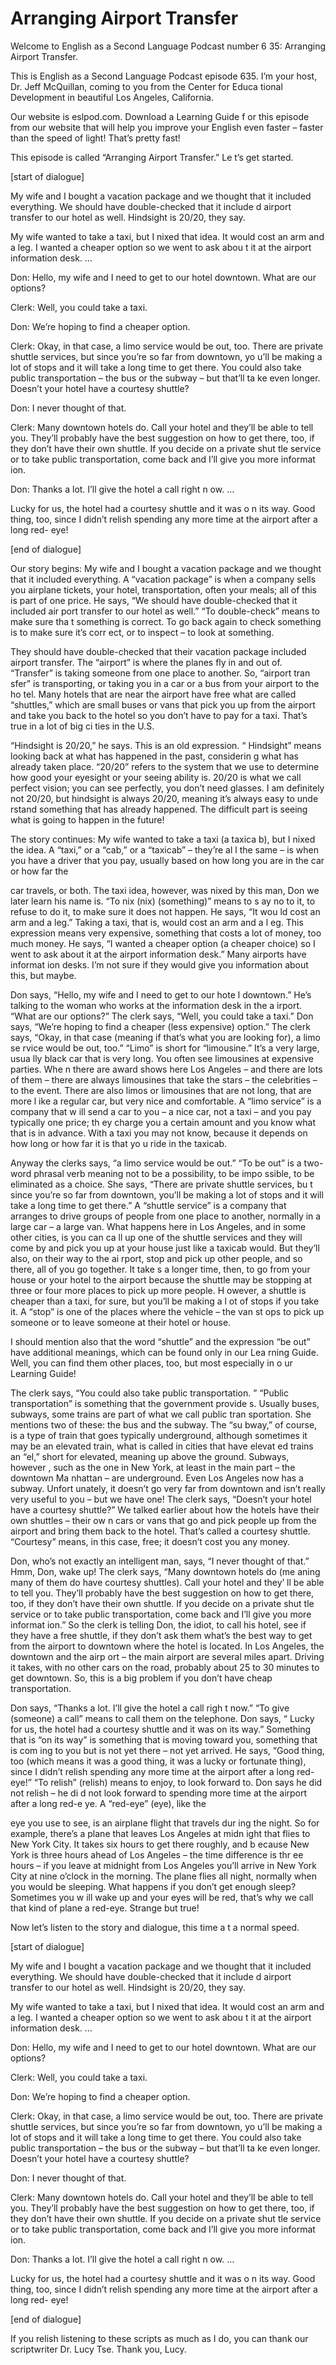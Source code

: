 # Arranging Airport Transfer

Welcome to English as a Second Language Podcast number 6 35: Arranging Airport Transfer.

This is English as a Second Language Podcast episode 635.  I’m your host, Dr. Jeff McQuillan, coming to you from the Center for Educa tional Development in beautiful Los Angeles, California.

Our website is eslpod.com.  Download a Learning Guide f or this episode from our website that will help you improve your English even  faster – faster than the speed of light!  That’s pretty fast!

This episode is called “Arranging Airport Transfer.”  Le t’s get started.

[start of dialogue]

My wife and I bought a vacation package and we thought that it included everything.  We should have double-checked that it include d airport transfer to our hotel as well.  Hindsight is 20/20, they say.

My wife wanted to take a taxi, but I nixed that idea.  It would cost an arm and a leg.  I wanted a cheaper option so we went to ask abou t it at the airport information desk. …

Don:  Hello, my wife and I need to get to our hotel downtown.  What are our options?

Clerk:  Well, you could take a taxi.

Don:  We’re hoping to find a cheaper option.

Clerk:  Okay, in that case, a limo service would be out, too.  There are private shuttle services, but since you’re so far from downtown, yo u’ll be making a lot of stops and it will take a long time to get there.  You  could also take public transportation – the bus or the subway – but that’ll ta ke even longer.  Doesn’t your hotel have a courtesy shuttle?

Don:  I never thought of that.

 Clerk:  Many downtown hotels do.  Call your hotel and they’ll be able to tell you. They’ll probably have the best suggestion on how to get there, too, if they don’t have their own shuttle.  If you decide on a private shut tle service or to take public transportation, come back and I’ll give you more informat ion.

Don:  Thanks a lot.  I’ll give the hotel a call right n ow. …

Lucky for us, the hotel had a courtesy shuttle and it was o n its way.  Good thing, too, since I didn’t relish spending any more time at the  airport after a long red- eye!

[end of dialogue]

Our story begins: My wife and I bought a vacation package  and we thought that it included everything.  A “vacation package” is when a company sells you airplane tickets, your hotel, transportation, often your meals; all  of this is part of one price. He says, “We should have double-checked that it included air port transfer to our hotel as well.”  “To double-check” means to make sure tha t something is correct. To go back again to check something is to make sure it’s corr ect, or to inspect – to look at something.

They should have double-checked that their vacation package  included airport transfer.  The “airport” is where the planes fly in and  out of.  “Transfer” is taking someone from one place to another.  So, “airport tran sfer” is transporting, or taking you in a car or a bus from your airport to the ho tel.  Many hotels that are near the airport have free what are called “shuttles,”  which are small buses or vans that pick you up from the airport and take you back to the hotel so you don’t have to pay for a taxi.  That’s true in a lot of big ci ties in the U.S.

“Hindsight is 20/20,” he says.  This is an old expression.  “ Hindsight” means looking back at what has happened in the past, considerin g what has already taken place.  “20/20” refers to the system that we use to determine how good your eyesight or your seeing ability is.  20/20 is what we  call perfect vision; you can see perfectly, you don’t need glasses.  I am definitely not 20/20, but hindsight is always 20/20, meaning it’s always easy to unde rstand something that has already happened.  The difficult part is seeing what  is going to happen in the future!

The story continues: My wife wanted to take a taxi (a taxica b), but I nixed the idea.  A “taxi,” or a “cab,” or a “taxicab” – they’re al l the same – is when you have a driver that you pay, usually based on how long you are in the car or how far the

 car travels, or both.  The taxi idea, however, was nixed by this man, Don we later learn his name is.  “To nix (nix) (something)” means to s ay no to it, to refuse to do it, to make sure it does not happen.  He says, “It wou ld cost an arm and a leg.”  Taking a taxi, that is, would cost an arm and a l eg.  This expression means very expensive, something that costs a lot of money, too much money.  He says, “I wanted a cheaper option (a cheaper choice) so I went to ask about it at the airport information desk.”  Many airports have informat ion desks.  I’m not sure if they would give you information about this, but maybe.

Don says, “Hello, my wife and I need to get to our hote l downtown.”  He’s talking to the woman who works at the information desk in the a irport.  “What are our options?”  The clerk says, “Well, you could take a taxi.”  Don says, “We’re hoping to find a cheaper (less expensive) option.”  The clerk says, “Okay, in that case (meaning if that’s what you are looking for), a limo se rvice would be out, too.” “Limo” is short for “limousine.”  It’s a very large, usua lly black car that is very long.  You often see limousines at expensive parties.  Whe n there are award shows here Los Angeles – and there are lots of them – there are always limousines that take the stars – the celebrities – to the  event.  There are also limos or limousines that are not long, that are more l ike a regular car, but very nice and comfortable.  A “limo service” is a company that w ill send a car to you – a nice car, not a taxi – and you pay typically one price; th ey charge you a certain amount and you know what that is in advance.  With a taxi  you may not know, because it depends on how long or how far it is that yo u ride in the taxicab.

Anyway the clerks says, “a limo service would be out.”  “To be  out” is a two-word phrasal verb meaning not to be a possibility, to be impo ssible, to be eliminated as a choice.  She says, “There are private shuttle services, bu t since you’re so far from downtown, you’ll be making a lot of stops and it will take a long time to get there.”  A “shuttle service” is a company that arranges to  drive groups of people from one place to another, normally in a large car – a  large van.  What happens here in Los Angeles, and in some other cities, is you can ca ll up one of the shuttle services and they will come by and pick you up at your  house just like a taxicab would.  But they’ll also, on their way to the ai rport, stop and pick up other people, and so there, all of you go together.  It take s a longer time, then, to go from your house or your hotel to the airport because the shuttle may be stopping at three or four more places to pick up more people.  H owever, a shuttle is cheaper than a taxi, for sure, but you’ll be making a l ot of stops if you take it.  A “stop” is one of the places where the vehicle – the van st ops to pick up someone or to leave someone at their hotel or house.

 I should mention also that the word “shuttle” and the  expression “be out” have additional meanings, which can be found only in our Lea rning Guide.  Well, you can find them other places, too, but most especially in o ur Learning Guide!

The clerk says, “You could also take public transportation. ”  “Public transportation” is something that the government provide s.  Usually buses, subways, some trains are part of what we call public tran sportation.  She mentions two of these: the bus and the subway.  The “su bway,” of course, is a type of train that goes typically underground, although  sometimes it may be an elevated train, what is called in cities that have elevat ed trains an “el,” short for elevated, meaning up above the ground.  Subways, however , such as the one in New York, at least in the main part – the downtown Ma nhattan – are underground.  Even Los Angeles now has a subway.  Unfort unately, it doesn’t go very far from downtown and isn’t really very useful to you – but we have one! The clerk says, “Doesn’t your hotel have a courtesy shuttle?”   We talked earlier about how the hotels have their own shuttles – their ow n cars or vans that go and pick people up from the airport and bring them back to the hotel.  That’s called a courtesy shuttle.  “Courtesy” means, in this case, free; it doesn’t cost you any money.

Don, who’s not exactly an intelligent man, says, “I never thought of that.”  Hmm, Don, wake up!  The clerk says, “Many downtown hotels do (me aning many of them do have courtesy shuttles).  Call your hotel and they’ ll be able to tell you. They’ll probably have the best suggestion on how to get there, too, if they don’t have their own shuttle.  If you decide on a private shut tle service or to take public transportation, come back and I’ll give you more informat ion.”  So the clerk is telling Don, the idiot, to call his hotel, see if they have a free shuttle, if they don’t ask them what’s the best way to get from the airport to downtown where the hotel is located.  In Los Angeles, the downtown and the airp ort – the main airport are several miles apart.  Driving it takes, with no other cars on the road, probably about 25 to 30 minutes to get downtown.  So, this is a  big problem if you don’t have cheap transportation.

Don says, “Thanks a lot.  I’ll give the hotel a call righ t now.”  “To give (someone) a call” means to call them on the telephone.  Don says, “ Lucky for us, the hotel had a courtesy shuttle and it was on its way.”  Something that is “on its way” is something that is moving toward you, something that is com ing to you but is not yet there – not yet arrived.  He says, “Good thing, too (which means it was a good thing, it was a lucky or fortunate thing), since I  didn’t relish spending any more time at the airport after a long red-eye!”  “To  relish” (relish) means to enjoy, to look forward to.  Don says he did not relish – he di d not look forward to spending more time at the airport after a long red-e ye.  A “red-eye” (eye), like the

 eye you use to see, is an airplane flight that travels dur ing the night.  So for example, there’s a plane that leaves Los Angeles at midn ight that flies to New York City.  It takes six hours to get there roughly, and b ecause New York is three hours ahead of Los Angeles – the time difference is thr ee hours – if you leave at midnight from Los Angeles you’ll arrive in New York City at nine o’clock in the morning.  The plane flies all night, normally when you  would be sleeping.  What happens if you don’t get enough sleep?  Sometimes you w ill wake up and your eyes will be red, that’s why we call that kind of plane a  red-eye.  Strange but true!

Now let’s listen to the story and dialogue, this time a t a normal speed.

[start of dialogue]

My wife and I bought a vacation package and we thought that it included everything.  We should have double-checked that it include d airport transfer to our hotel as well.  Hindsight is 20/20, they say.

My wife wanted to take a taxi, but I nixed that idea.  It would cost an arm and a leg.  I wanted a cheaper option so we went to ask abou t it at the airport information desk. …

Don:  Hello, my wife and I need to get to our hotel downtown.  What are our options?

Clerk:  Well, you could take a taxi.

Don:  We’re hoping to find a cheaper option.

Clerk:  Okay, in that case, a limo service would be out, too.  There are private shuttle services, but since you’re so far from downtown, yo u’ll be making a lot of stops and it will take a long time to get there.  You  could also take public transportation – the bus or the subway – but that’ll ta ke even longer.  Doesn’t your hotel have a courtesy shuttle?

Don:  I never thought of that.

Clerk:  Many downtown hotels do.  Call your hotel and they’ll be able to tell you. They’ll probably have the best suggestion on how to get there, too, if they don’t have their own shuttle.  If you decide on a private shut tle service or to take public transportation, come back and I’ll give you more informat ion.

 Don:  Thanks a lot.  I’ll give the hotel a call right n ow. …

Lucky for us, the hotel had a courtesy shuttle and it was o n its way.  Good thing, too, since I didn’t relish spending any more time at the  airport after a long red- eye!

[end of dialogue]

If you relish listening to these scripts as much as I do, you  can thank our scriptwriter Dr. Lucy Tse.  Thank you, Lucy.





